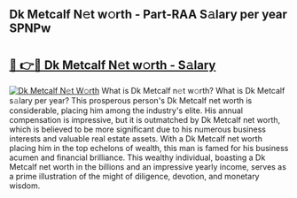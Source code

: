 ## Dk Metcalf N𝚎t w𝚘rth - Part-RAA S𝚊lary per year SPNPw

# <h2><a href="http://gc1gym.nevu.top/?p=Dk+Metcalf">🔗 👉🔴 Dk Metcalf N𝚎t w𝚘rth - S𝚊lary</a></h2>

[![Dk Metcalf N𝚎t W𝚘rth](https://i.imgur.com/Oavwk0R.jpeg)](http://gc1gym.nevu.top/?p=Dk+Metcalf)
What is Dk Metcalf n𝚎t w𝚘rth? What is Dk Metcalf s𝚊lary per year?
This prosperous person's Dk Metcalf net worth is considerable, placing him among the industry's elite. His annual compensation is impressive, but it is outmatched by Dk Metcalf net worth, which is believed to be more significant due to his numerous business interests and valuable real estate assets. With a Dk Metcalf net worth placing him in the top echelons of wealth, this man is famed for his business acumen and financial brilliance. This wealthy individual, boasting a Dk Metcalf net worth in the billions and an impressive yearly income, serves as a prime illustration of the might of diligence, devotion, and monetary wisdom.

